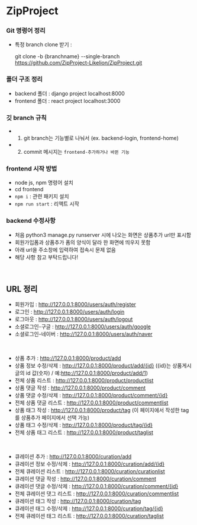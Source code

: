 # ZipProject

### Git 명령어 정리
- 특정 branch clone 받기 :

  git clone -b {branchname} --single-branch https://github.com/ZipProject-Likelion/ZipProject.git
 

### 폴더 구조 정리

- backend 폴더 : django project localhost:8000
- frontend 폴더 : react project localhost:3000

### 깃 branch 규칙

- 1. git branch는 기능별로 나눠서 (ex. backend-login, frontend-home)
- 2. commit 메시지는 `frontend-추가하거나 바뀐 기능`

### frontend 시작 방법
- node js, npm 명령어 설치
- cd frontend
- `npm i` : 관련 패키지 설치
- `npm run start` : 리액트 시작


### backend 수정사항

- 처음 python3 manage.py runserver 시에 나오는 화면은 상품추가 url만 표시함
- 회원가입폼과 상품추가 폼의 양식이 달라 한 화면에 띄우지 못함
- 아래 url을 주소창에 입력하여 접속시 문제 없음
- 해당 사항 참고 부탁드립니다!
<br>

## URL 정리
- 회원가입 : http://127.0.0.1:8000/users/auth/register
- 로그인 : http://127.0.0.1:8000/users/auth/login
- 로그아웃 : http://127.0.0.1:8000/users/auth/logout
- 소셜로그인-구글 : http://127.0.0.1:8000/users/auth/google
- 소셜로그인-네이버 : http://127.0.0.1:8000/users/auth/naver
<br>

- 상품 추가 : http://127.0.0.1:8000/product/add
- 상품 정보 수정/삭제 : http://127.0.0.1:8000/product/add/{id} ({id}는 상품게시글의 id 값(숫자) / 예:http://127.0.0.1:8000/product/add/1)
- 전체 상품 리스트 : http://127.0.0.1:8000/product/productlist
- 상품 댓글 작성 : http://127.0.0.1:8000/product/comment
- 상품 댓글 수정/삭제 : http://127.0.0.1:8000/product/comment/{id}
- 전체 상품 댓글 리스트 : http://127.0.0.1:8000/product/commentlist
- 상품 태그 작성 : http://127.0.0.1:8000/product/tag (이 페이지에서 작성한 tag를 상품추가 페이지에서 선택 가능)
- 상품 태그 수정/삭제 : http://127.0.0.1:8000/product/tag/{id}
- 전체 상품 태그 리스트 : http://127.0.0.1:8000/product/taglist
<br>

- 큐레이션 추가 : http://127.0.0.1:8000/curation/add
- 큐레이션 정보 수정/삭제 : http://127.0.0.1:8000/curation/add/{id}
- 전체 큐레이션 리스트 : http://127.0.0.1:8000/curation/curationlist
- 큐레이션 댓글 작성 : http://127.0.0.1:8000/curation/comment
- 큐레이션 댓글 수정/삭제 : http://127.0.0.1:8000/curation/comment/{id}
- 전체 큐레이션 댓그 리스트 : http://127.0.0.1:8000/curation/commentlist
- 큐레이션 태그 작성 : http://127.0.0.1:8000/curation/tag
- 큐레이션 태그 수정/삭제 : http://127.0.0.1:8000/curation/tag/{id}
- 전체 큐레이션 태그 리스트 : http://127.0.0.1:8000/curation/taglist
